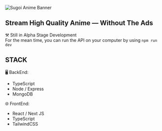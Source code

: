 ![Sugoi Anime Banner](https://user-images.githubusercontent.com/70282966/199335441-793ccd5d-8a71-4b72-8e81-11c89ce746ae.png)

Stream High Quality Anime — Without The Ads 
-
⚒️ Still in Alpha Stage Development  
For the mean time, you can run the API on your computer by using `npm run dev`

STACK
-
🖥️ BackEnd: 
- TypeScript
- Node / Express
- MongoDB

🌐 FrontEnd:
- React / Next JS
- TypeScript
- TailwindCSS
